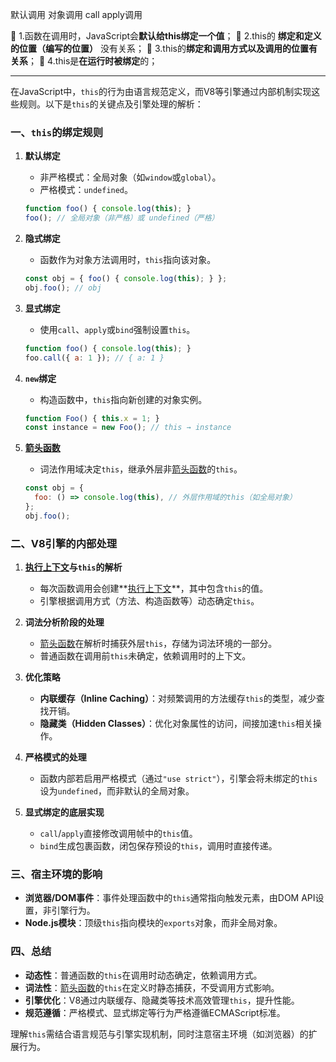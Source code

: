 默认调用
对象调用
call apply调用



 1.函数在调用时，JavaScript会**默认给this绑定一个值**； 
 2.this的 **绑定和定义的位置（编写的位置）** 没有关系；
 3.this的**绑定和调用方式以及调用的位置有关系**； 
 4.this是**在运行时被绑定**的；

---


在JavaScript中，`this`的行为由语言规范定义，而V8等引擎通过内部机制实现这些规则。以下是`this`的关键点及引擎处理的解析：

### 一、`this`的绑定规则
1. **默认绑定**  
   - 非严格模式：全局对象（如`window`或`global`）。
   - 严格模式：`undefined`。
   ```javascript
   function foo() { console.log(this); }
   foo(); // 全局对象（非严格）或 undefined（严格）
   ```

2. **隐式绑定**  
   - 函数作为对象方法调用时，`this`指向该对象。
   ```javascript
   const obj = { foo() { console.log(this); } };
   obj.foo(); // obj
   ```

3. **显式绑定**  
   - 使用`call`、`apply`或`bind`强制设置`this`。
   ```javascript
   function foo() { console.log(this); }
   foo.call({ a: 1 }); // { a: 1 }
   ```

4. **`new`绑定**  
   - 构造函数中，`this`指向新创建的对象实例。
   ```javascript
   function Foo() { this.x = 1; }
   const instance = new Foo(); // this → instance
   ```

5. **[箭头函数](箭头函数.md)**  
   - 词法作用域决定`this`，继承外层非[箭头函数](箭头函数.md)的`this`。
   ```javascript
   const obj = {
     foo: () => console.log(this), // 外层作用域的this（如全局对象）
   };
   obj.foo();
   ```

### 二、V8引擎的内部处理
1. **[执行上下文](../执行模型/执行上下文体系/执行上下文.md)与`this`的解析**  
   - 每次函数调用会创建**[执行上下文](../执行模型/执行上下文体系/执行上下文.md)**，其中包含`this`的值。
   - 引擎根据调用方式（方法、构造函数等）动态确定`this`。

2. **词法分析阶段的处理**  
   - [箭头函数](箭头函数.md)在解析时捕获外层`this`，存储为词法环境的一部分。
   - 普通函数在调用前`this`未确定，依赖调用时的上下文。

3. **优化策略**  
   - **内联缓存（Inline Caching）**：对频繁调用的方法缓存`this`的类型，减少查找开销。
   - **隐藏类（Hidden Classes）**：优化对象属性的访问，间接加速`this`相关操作。

4. **严格模式的处理**  
   - 函数内部若启用严格模式（通过`"use strict"`），引擎会将未绑定的`this`设为`undefined`，而非默认的全局对象。

5. **显式绑定的底层实现**  
   - `call`/`apply`直接修改调用帧中的`this`值。
   - `bind`生成包裹函数，闭包保存预设的`this`，调用时直接传递。

### 三、宿主环境的影响
- **浏览器/DOM事件**：事件处理函数中的`this`通常指向触发元素，由DOM API设置，非引擎行为。
- **Node.js模块**：顶级`this`指向模块的`exports`对象，而非全局对象。

### 四、总结
- **动态性**：普通函数的`this`在调用时动态确定，依赖调用方式。
- **词法性**：[箭头函数](箭头函数.md)的`this`在定义时静态捕获，不受调用方式影响。
- **引擎优化**：V8通过内联缓存、隐藏类等技术高效管理`this`，提升性能。
- **规范遵循**：严格模式、显式绑定等行为严格遵循ECMAScript标准。

理解`this`需结合语言规范与引擎实现机制，同时注意宿主环境（如浏览器）的扩展行为。